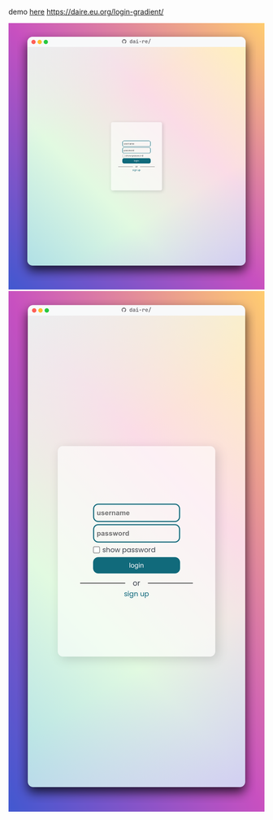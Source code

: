 demo [here](https://daire.eu.org/login-gradient/)
https://daire.eu.org/login-gradient/

![](1.png)
![](2.png)